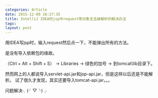 ```yaml
---
categories: Article
date: 2015-12-09 16:27:35
title: IntelliJ IDEA的jsp中request等对象无法被解析的解决办法
tags: 
layout: post
---
```


用IDEA写jsp时，输入request然后点一下，不能弹出所有的方法。

是没有导入依赖包的缘故。

（Ctrl + Alt + Shift + S） → Libraries → 绿色的加号 → 到tomcat\lib目录下。

然而网上的人都说导入servlet-api.jar和jsp-api.jar，但是这样以后还是不能解析。
试了很久才发现，其实还要导入tomcat-api.jar。。。

问题解决╮(╯▽╰)╭